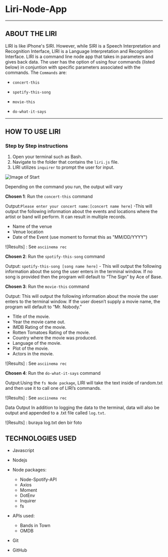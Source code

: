 # Liri-Node-App

- - -

## ABOUT THE LIRI

LIRI is like iPhone's SIRI. However, while SIRI is a Speech Interpretation and Recognition Interface, LIRI is a Language Interpretation and Recognition Interface. LIRI is a command line node app that takes in parameters and gives back data. The user has the option of using four commands (listed below) in conjuntion with specific parameters associated with the commands. The  `Commands` are:

   * `concert-this`

   * `spotify-this-song`

   * `movie-this`

   * `do-what-it-says`

- - -

## HOW TO USE LIRI

### **Step by Step instructions**

1. Open your terminal such as Bash.
2. Navigate to the folder that contains the `liri.js` file. 
3. LIRI utilizes `inquirer` to prompt the user for input.

![Image of Start](https://mihrimahk.github.io/Liri-Node-App/images/1start.png)

Depending on the command you run, the output will vary


**Chosen 1**: Run the `concert-this` command

Output:`Please enter your concert name:[concert name here]` -This will output the following information about  the events and locations where the artist or band will perform. It can result in multiple records. 

   * Name of the venue
   * Venue location
   * Date of the Event (use moment to format this as "MM/DD/YYYY")

![Results] : See `asciinema rec`

**Chosen 2**: Run the `spotify-this-song` command

Output: `spotify-this-song [song name here]` - This will output the following information about the song the user enters in the terminal window. If no song is provided then the program will default to “The Sign” by Ace of Base.



**Chosen 3**: Run the `movie-this` command

Output: This will output the following information about the movie the user enters to the terminal window. If the user doesn’t supply a movie name, the program will default to “Mr. Nobody.”

   * Title of the movie.
   * Year the movie came out.
   * IMDB Rating of the movie.
   * Rotten Tomatoes Rating of the movie.
   * Country where the movie was produced.
   * Language of the movie.
   * Plot of the movie.
   * Actors in the movie.

![Results] : See `asciinema rec`

**Chosen 4**: Run the `do-what-it-says` command

Output:Using the `fs Node package`, LIRI will take the text inside of random.txt and then use it to call one of LIRI’s commands.

![Results] : See `asciinema rec`

Data Output In addition to logging the data to the terminal, data will also be output and appended to a .txt file called `log.txt`.

![Results] : buraya log.txt den bir foto



## TECHNOLOGIES USED
* Javascript
* Nodejs
* Node packages:
    * Node-Spotify-API
    * Axios
    * Moment
    * DotEnv
    * Inquirer
    * fs

* APIs used:
    * Bands in Town
    * OMDB
* Git
* GitHub








